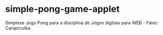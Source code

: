 simple-pong-game-applet
=======================

Simplese Jogo Pong para a disciplina de Jogos digitais para WEB - Fatec Carapicuiba

